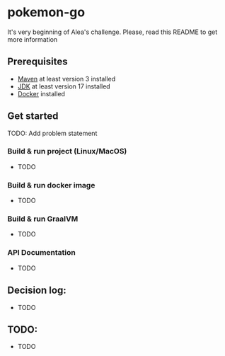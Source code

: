 # pokemon-go

It's very beginning of Alea's challenge. Please, read this README to get more information

## Prerequisites
- [Maven](https://maven.apache.org/) at least version 3 installed
- [JDK](https://www.oracle.com/java/technologies/javase-downloads.html) at least version 17 installed
- [Docker](https://docs.docker.com/engine/install/) installed

## Get started

TODO: Add problem statement

### Build & run project (Linux/MacOS)
- TODO

### Build & run docker image
- TODO

### Build & run GraalVM
- TODO

### API Documentation
- TODO

## Decision log:
- TODO

## TODO:
- TODO